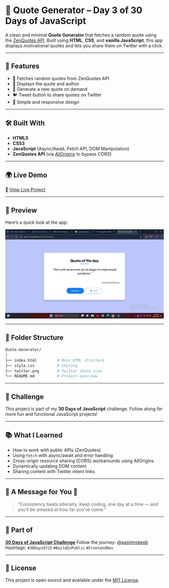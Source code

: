 
# 💬 Quote Generator – Day 3 of 30 Days of JavaScript

A clean and minimal **Quote Generator** that fetches a random quote using the [ZenQuotes API](https://zenquotes.io/). Built using **HTML**, **CSS**, and **vanilla JavaScript**, this app displays motivational quotes and lets you share them on Twitter with a click.

---

## 🚀 Features

* 🧠 Fetches random quotes from ZenQuotes API  
* 👤 Displays the quote and author  
* 🔄 Generate a new quote on demand  
* 🐦 Tweet button to share quotes on Twitter  
* 🎨 Simple and responsive design

---

## 🛠️ Built With

* **HTML5**
* **CSS3**
* **JavaScript** (Async/Await, Fetch API, DOM Manipulation)
* **ZenQuotes API** (via [AllOrigins](https://allorigins.win) to bypass CORS)

---

## 🌍 Live Demo

🔗 [View Live Project](https://qasim-rokeeb.github.io/Quote-Generator/)

---

## 📸 Preview

Here’s a quick look at the app:

![App Preview](https://raw.githubusercontent.com/Qasim-Rokeeb/Quote-Generator/main/quotes.png) <!-- Update this if you upload a preview image -->

---

## 📂 Folder Structure

```bash
Quote-Generator/
│
├── index.html         # Main HTML structure
├── style.css          # Styling
├── twitter.png        # Twitter share icon
└── README.md          # Project overview
````

---

## 📅 Challenge

This project is part of my **30 Days of JavaScript** challenge. Follow along for more fun and functional JavaScript projects!

---

## 📚 What I Learned

* How to work with public APIs (ZenQuotes)
* Using `fetch` with async/await and error handling
* Cross-origin resource sharing (CORS) workarounds using AllOrigins
* Dynamically updating DOM content
* Sharing content with Twitter intent links

---

## 🌟 A Message for You 🙂

> “Consistency beats intensity. Keep coding, one day at a time — and you’ll be amazed at how far you’ve come.”

---

## 🧩 Part of

**[30 Days of JavaScript Challenge](#)**
Follow the journey: [@qasimrokeeb](https://x.com/qasimrokeeb)
Hashtags: `#30DaysOfJS` `#BuildInPublic` `#FrontendDev`

---

## 📜 License

This project is open source and available under the [MIT License](LICENSE).

```

